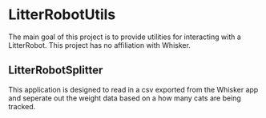 # LitterRobotUtils
The main goal of this project is to provide utilities for interacting with a LitterRobot. This project has no affiliation with Whisker.

## LitterRobotSplitter
This application is designed to read in a csv exported from the Whisker app and seperate out the weight data based on a how many cats are being tracked. 
